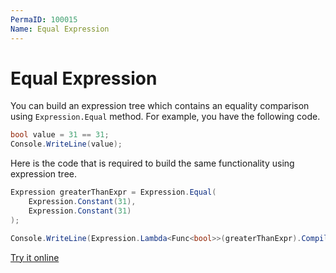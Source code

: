 ```yaml
---
PermaID: 100015
Name: Equal Expression
---
```


# Equal Expression

You can build an expression tree which contains an equality comparison using `Expression.Equal` method. For example, you have the following code.

```csharp
bool value = 31 == 31;
Console.WriteLine(value);
```

Here is the code that is required to build the same functionality using expression tree. 

```csharp
Expression greaterThanExpr = Expression.Equal(
    Expression.Constant(31),
    Expression.Constant(31)
);

Console.WriteLine(Expression.Lambda<Func<bool>>(greaterThanExpr).Compile()());
```

[Try it online](https://dotnetfiddle.net/k3fxRS)